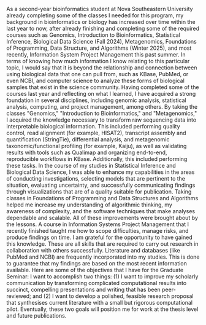    As a second-year bioinformatics student at Nova Southeastern University already completing some of the classes I needed for this program, my background in bioinformatics or biology has increased over time within the last year to now, after already finishing and completing some of the required courses such as Genomics, Introduction to Bioinformatics, Statistical Inference, Biological Data Science (Fall 2024), Metagenomics, Foundations of Programming, Data Structure, and Algorithms (Winter 2025), and most recently, Information System Project Management this past summer. In terms of knowing how much information I know relating to this particular topic, I would say that it is beyond the relationship and connection between using biological data that one can pull from, such as KBase, PubMed, or even NCBI, and computer science to analyze these forms of biological samples that exist in the science community. Having completed some of the courses last year and reflecting on what I learned, I have acquired a strong foundation in several disciplines, including genomic analysis, statistical analysis, computing, and project management, among others. By taking the classes "Genomics," "Introduction to Bioinformatics," and "Metagenomics," I acquired the knowledge necessary to transform raw sequencing data into interpretable biological information. This included performing quality control, read alignment (for example, HISAT2), transcript assembly and quantification (StringTie), differential analysis, and metagenomic taxonomic/functional profiling (for example, Kaiju), as well as validating results with tools such as Qualimap and organizing end-to-end, reproducible workflows in KBase.
   Additionally, this included performing these tasks. In the course of my studies in Statistical Inference and Biological Data Science, I was able to enhance my capabilities in the areas of conducting investigations, selecting models that are pertinent to the situation, evaluating uncertainty, and successfully communicating findings through visualizations that are of a quality suitable for publication. Taking classes in Foundations of Programming and Data Structures and Algorithms helped me increase my understanding of algorithmic thinking, my awareness of complexity, and the software techniques that make analyses dependable and scalable. All of these improvements were brought about by the lessons. A course in Information Systems Project Management that I recently finished taught me how to scope difficulties, manage risks, and produce findings on time. I am grateful for the opportunity to have gained this knowledge. These are all skills that are required to carry out research in collaboration with others successfully. Literature and databases (like PubMed and NCBI) are frequently incorporated into my studies. This is done to guarantee that my findings are based on the most recent information available. Here are some of the objectives that I have for the Graduate Seminar: I want to accomplish two things: (1) I want to improve my scholarly communication by transforming complicated computational results into succinct, compelling presentations and writing that has been peer-reviewed; and (2) I want to develop a polished, feasible research proposal that synthesises current literature with a small but rigorous computational pilot. Eventually, these two goals will position me for work at the thesis level and future publications.
